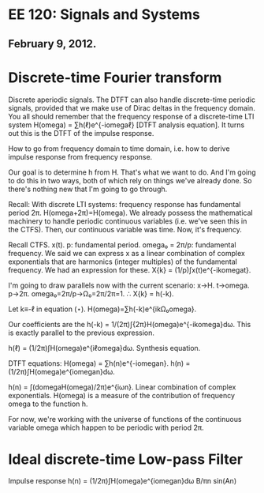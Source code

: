EE 120: Signals and Systems
===========================
February 9, 2012.
-----------------

Discrete-time Fourier transform
===============================

Discrete aperiodic signals. The DTFT can also handle discrete-time periodic
signals, provided that we make use of Dirac deltas in the frequency
domain. You all should remember that the frequency response of a
discrete-time LTI system H(omega) = ∑h(ℓ)e^{-iomegaℓ} [DTFT analysis equation]. It
turns out this is the DTFT of the impulse response.

How to go from frequency domain to time domain, i.e. how to derive impulse
response from frequency response.

Our goal is to determine h from H. That's what we want to do. And I'm going
to do this in two ways, both of which rely on things we've already done. So
there's nothing new that I'm going to go through.

Recall: With discrete LTI systems: frequency response has fundamental
period 2π. H(omega+2π)=H(omega). We already possess the mathematical machinery to
handle periodic continuous variables (i.e. we've seen this in the
CTFS). Then, our continuous variable was time. Now, it's frequency.

Recall CTFS. x(t). p: fundamental period. omega₀ = 2π/p: fundamental
frequency. We said we can express x as a linear combination of complex
exponentials that are harmonics (integer multiples) of the fundamental
frequency. We had an expression for these. X{k} = (1/p)∫x(t)e^{-ikomegat}.

I'm going to draw parallels now with the current scenario:
x→H. t→omega. p→2π. omega₀=2π/p→Ω₀=2π/2π=1. ∴ X{k} = h(-k).

Let k≡-ℓ in equation (⋆). H(omega)=∑h(-k)e^{ikΩ₀omega}.

Our coefficients are the h(-k) = 1/(2π)∫{2π}H(omega)e^{-ikomega}dω. This is exactly
parallel to the previous expression.

h(ℓ) = (1/2π)∫H(omega)e^{iℓomega}dω. Synthesis equation.

DTFT equations:
H(omega) = ∑h(n)e^{-iomegan}.
h(n) = (1/2π)∫H(omega)e^{iomegan}dω.

h(n) = ∫(domegaH(omega)/2π)e^{iωn}. Linear combination of complex
exponentials. H(omega) is a measure of the contribution of frequency omega to the
function h.

For now, we're working with the universe of functions of the continuous
variable omega which happen to be periodic with period 2π.

Ideal discrete-time Low-pass Filter
===================================

Impulse response h(n) = (1/2π)∫H(omega)e^{iomegan}dω
B/πn sin(An)
